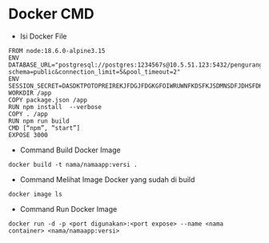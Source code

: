 # Docker CMD
- Isi Docker File
```
FROM node:18.6.0-alpine3.15
ENV DATABASE_URL="postgresql://postgres:1234567s@10.5.51.123:5432/pengurangandb?schema=public&connection_limit=5&pool_timeout=2"
ENV SESSION_SECRET=DASDKTPOTOPREIREKJFDGJFDGKGFOIWRUWNFKDSFKJSDMNSDFJDHSFDKSFHRI98
WORKDIR /app
COPY package.json /app
RUN npm install  --verbose
COPY . /app
RUN npm run build
CMD [“npm”, “start”]
EXPOSE 3000
```

- Command Build Docker Image
```
docker build -t nama/namaapp:versi .
```

- Command Melihat Image Docker yang sudah di build
```
docker image ls
```

- Command Run Docker Image
```
docker run -d -p <port digunakan>:<port expose> --name <nama container> <nama/namaapp:versi>
```
